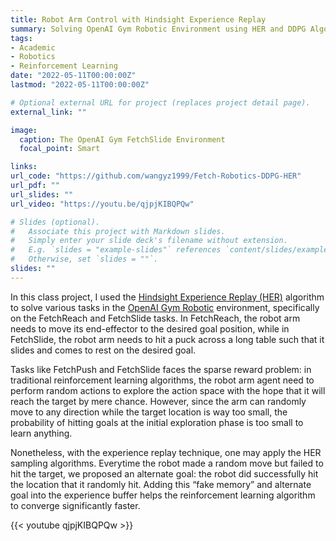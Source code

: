 ```yaml
---
title: Robot Arm Control with Hindsight Experience Replay
summary: Solving OpenAI Gym Robotic Environment using HER and DDPG Algorithms
tags:
- Academic
- Robotics
- Reinforcement Learning
date: "2022-05-11T00:00:00Z"
lastmod: "2022-05-11T00:00:00Z"

# Optional external URL for project (replaces project detail page).
external_link: ""

image:
  caption: The OpenAI Gym FetchSlide Environment
  focal_point: Smart

links:
url_code: "https://github.com/wangyz1999/Fetch-Robotics-DDPG-HER"
url_pdf: ""
url_slides: ""
url_video: "https://youtu.be/qjpjKIBQPQw"

# Slides (optional).
#   Associate this project with Markdown slides.
#   Simply enter your slide deck's filename without extension.
#   E.g. `slides = "example-slides"` references `content/slides/example-slides.md`.
#   Otherwise, set `slides = ""`.
slides: ""
---
```


In this class project, I used the [Hindsight Experience Replay (HER)](https://arxiv.org/abs/1707.01495) algorithm to solve various tasks in the [OpenAI Gym Robotic](https://openai.com/blog/ingredients-for-robotics-research/) environment, specifically on the FetchReach and FetchSlide tasks. In FetchReach, the robot arm needs to move its end-effector to the desired goal position, while in FetchSlide, the robot arm needs to hit a puck across a long table such that it slides and comes to rest on the desired goal.

Tasks like FetchPush and FetchSlide faces the sparse reward problem: in traditional reinforcement learning algorithms, the robot arm agent need to perform random actions to explore the action space with the hope that it will reach the target by mere chance. However, since the arm can randomly move to any direction while the target location is way too small, the probability of hitting goals at the initial exploration phase is too small to learn anything. 

Nonetheless, with the experience replay technique, one may apply the HER sampling algorithms. Everytime the robot made a random move but failed to hit the target, we proposed an alternate goal: the robot did successfully hit the location that it randomly hit. Adding this “fake memory” and alternate goal into the experience buffer helps the reinforcement learning algorithm to converge significantly faster. 


{{< youtube qjpjKIBQPQw >}}